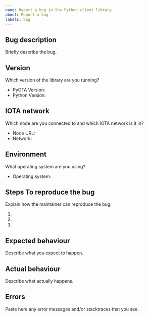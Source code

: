 ```yaml
---
name: Report a bug in the Python client library
about: Report a bug
labels: bug
---
```


## Bug description

Briefly describe the bug.

## Version

Which version of the library are you running?

- PyOTA Version:
- Python Version:

## IOTA network

Which node are you connected to and which IOTA network is it in?

- Node URL:
- Network:

## Environment

What operating system are you using?

- Operating system:


## Steps To reproduce the bug

Explain how the maintainer can reproduce the bug.

1. 
2. 
3. 

## Expected behaviour

Describe what you expect to happen.

## Actual behaviour

Describe what actually happens.

## Errors

Paste here any error messages and/or stacktraces that you see.
